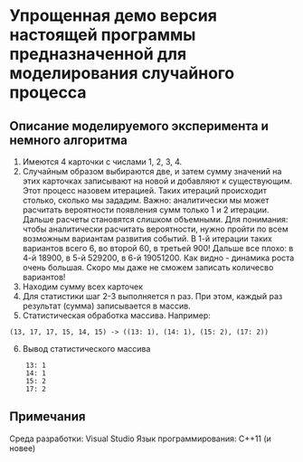 # Упрощенная демо версия настоящей программы предназначенной для моделирования случайного процесса
## Описание моделируемого эксперимента и немного алгоритма
1. Имеются 4 карточки с числами 1, 2, 3, 4.
2. Случайным образом выбираются две, и затем сумму значений на этих карточках записывают на новой и добавляют к существующим.
Этот процесс назовем итерацией. Таких итераций происходит столько, сколько мы зададим. Важно: аналитически мы может расчитать вероятности появления сумм только 1 и 2 итерации. Дальше расчеты становятся слишком объемными. Для понимания: чтобы аналитически расчитать вероятности, нужно пройти по всем возможным вариантам развития событий. В 1-й итерации таких вариантов всего 6, во второй 60, в третьей 900! Дальше все плохо: в 4-й 18900, в 5-й 529200, в 6-й 19051200. Как видно - динамика роста очень большая. Скоро мы даже не сможем записать количесво вариантов!
3. Находим сумму всех карточек
4. Для статистики шаг 2-3 выполняется n раз. При этом, каждый раз результат (сумма) записывается в массив.
5. Статистическая обработка массива. Например:
```
(13, 17, 17, 15, 14, 15) -> ((13: 1), (14: 1), (15: 2), (17: 2))
```
6. Вывод статистического массива
```
    13: 1
    14: 1
    15: 2
    17: 2
```

## Примечания
Среда разработки: Visual Studio
Язык программирования: C++11 (и новее)